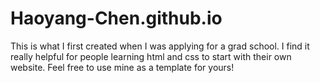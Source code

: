 # Haoyang-Chen.github.io
This is what I first created when I was applying for a grad school.
I find it really helpful for people learning html and css to start with their own website.
Feel free to use mine as a template for yours!
